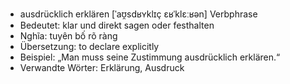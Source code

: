 - ausdrücklich erklären [ˈaʊ̯sdʁʏklɪç ɛʁˈklɛːʁən]	Verbphrase
- Bedeutet: klar und direkt sagen oder festhalten
- Nghĩa: tuyên bố rõ ràng
- Übersetzung: to declare explicitly
- Beispiel: „Man muss seine Zustimmung ausdrücklich erklären.“
- Verwandte Wörter: Erklärung, Ausdruck